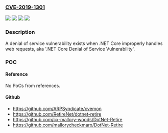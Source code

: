 ### [CVE-2019-1301](https://cve.mitre.org/cgi-bin/cvename.cgi?name=CVE-2019-1301)
![](https://img.shields.io/static/v1?label=Product&message=.NET%20Core&color=blue)
![](https://img.shields.io/static/v1?label=Version&message=2.1%20&color=brightgreen)
![](https://img.shields.io/static/v1?label=Version&message=2.2%20&color=brightgreen)
![](https://img.shields.io/static/v1?label=Vulnerability&message=Denial%20of%20Service&color=brightgreen)

### Description

A denial of service vulnerability exists when .NET Core improperly handles web requests, aka '.NET Core Denial of Service Vulnerability'.

### POC

#### Reference
No PoCs from references.

#### Github
- https://github.com/ARPSyndicate/cvemon
- https://github.com/RetireNet/dotnet-retire
- https://github.com/cx-mallory-woods/DotNet-Retire
- https://github.com/mallorycheckmarx/DotNet-Retire

